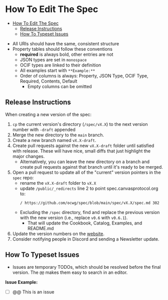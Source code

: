 # How To Edit The Spec
<!-- TOC -->
* [How To Edit The Spec](#how-to-edit-the-spec)
  * [Release Instructions](#release-instructions)
  * [How To Typeset Issues](#how-to-typeset-issues)
<!-- TOC -->

- All URIs should have the same, consistent structure
- Property tables should follow these conventions
    - **required** is always bold, other entries are not
    - JSON types are set in `monospace`
    - OCIF types are linked to their definition
    - All examples start with `**Example:**`
    - Order of columns is always: Property, JSON Type, OCIF Type, Required, Contents, Default
        - Empty columns can be omitted

## Release Instructions

When creating a new version of the spec:

1. `cp` the current version's directory (`/spec/vX.X`) to the next version number with `-draft` appended
2. Merge the new directory to the `main` branch.
3. Create a new branch named `vX.X-draft`.
4. Create pull requests against the new `vX.X-draft` folder until satisfied with release. These will have nice, small diffs that just highlight the major changes.
    - Alternatively, you can leave the new directory on a branch and create pull requests against that branch until it's ready to be merged.
5. Open a pull request to update all of the "current" version pointers in the `spec` repo:
    - rename the `vX.X-draft` folder to `vX.X`
    - update `/public/_redirects` line 2 to point spec.canvasprotocol.org to:
      ```
      / https://github.com/ocwg/spec/blob/main/spec/vX.X/spec.md 302
      ```
    - Excluding the `/spec` directory, find and replace the previous version with the new version (i.e., replace `v0.6` with `v0.6.1`).
        - That will update the Cookbook, Catalog, Examples, and README.md
6. Update the version numbers on the [website](https://github.com/ocwg/canvasprotocol.org/blob/main/index.html).
7. Consider notifying people in Discord and sending a Newsletter update.

## How To Typeset Issues
- Issues are temporary TODOs, which should be resolved before the final version. The `@@` makes them easy to search in an editor.

**Issue Example:**

- [ ] @@ This is an issue
